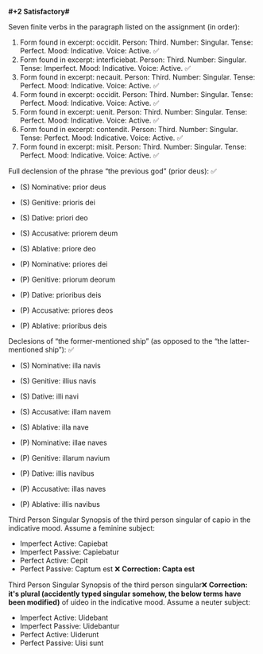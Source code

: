 **#+2 Satisfactory#**

Seven finite verbs in the paragraph listed on the assignment (in order):
1. Form found in excerpt: occidit. Person: Third. Number: Singular. Tense: Perfect. Mood: Indicative. Voice: Active. ✅
2. Form found in excerpt: interficiebat. Person: Third. Number: Singular. Tense: Imperfect. Mood: Indicative. Voice: Active. ✅
3. Form found in excerpt: necauit. Person: Third. Number: Singular. Tense: Perfect. Mood: Indicative. Voice: Active. ✅
4. Form found in excerpt: occidit. Person: Third. Number: Singular. Tense: Perfect. Mood: Indicative. Voice: Active. ✅
5. Form found in excerpt: uenit. Person: Third. Number: Singular. Tense: Perfect. Mood: Indicative. Voice: Active. ✅
6. Form found in excerpt: contendit. Person: Third. Number: Singular. Tense: Perfect. Mood: Indicative. Voice: Active. ✅
7. Form found in excerpt: misit. Person: Third. Number: Singular. Tense: Perfect. Mood: Indicative. Voice: Active. ✅


Full declension of the phrase “the previous god” (prior deus): ✅
- (S) Nominative: prior deus
- (S) Genitive: prioris dei
- (S) Dative: priori deo
- (S) Accusative: priorem deum
- (S) Ablative: priore deo

- (P) Nominative: priores dei
- (P) Genitive: priorum deorum
- (P) Dative: prioribus deis
- (P) Accusative: priores deos
- (P) Ablative: prioribus deis

 Declesions of “the former-mentioned ship” (as opposed to the “the latter-mentioned ship”): ✅
- (S) Nominative: illa navis 
- (S) Genitive: illius navis
- (S) Dative: illi navi
- (S) Accusative: illam navem
- (S) Ablative: illa nave

- (P) Nominative: illae naves
- (P) Genitive: illarum navium
- (P) Dative: illis navibus
- (P) Accusative: illas naves
- (P) Ablative: illis navibus

Third Person Singular Synopsis of the third person singular of capio in the indicative mood. Assume a feminine subject: 
- Imperfect Active: Capiebat
- Imperfect Passive: Capiebatur
- Perfect Active: Cepit
- Perfect Passive: Captum est ❌ **Correction: Capta est**

Third Person Singular Synopsis of the third person singular❌ **Correction: it's plural (accidently typed singular somehow, the below terms have been modified)** of uideo in the indicative mood. Assume a neuter subject:
- Imperfect Active: Uidebant
- Imperfect Passive: Uidebantur
- Perfect Active: Uiderunt
- Perfect Passive: Uisi sunt 
